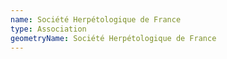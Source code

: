 ```yaml
---
name: Société Herpétologique de France
type: Association
geometryName: Société Herpétologique de France
---
```

